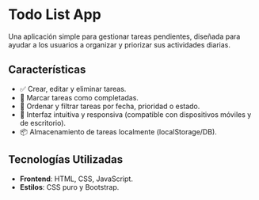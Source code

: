 # Todo List App

Una aplicación simple para gestionar tareas pendientes, diseñada para ayudar a los usuarios a organizar y priorizar sus actividades diarias.

## Características

- ✅ Crear, editar y eliminar tareas.
- 🔖 Marcar tareas como completadas.
- 📅 Ordenar y filtrar tareas por fecha, prioridad o estado.
- 🎨 Interfaz intuitiva y responsiva (compatible con dispositivos móviles y de escritorio).
- 📦 Almacenamiento de tareas localmente (localStorage/DB).

## Tecnologías Utilizadas

- **Frontend**: HTML, CSS, JavaScript.
- **Estilos**: CSS puro y Bootstrap.
